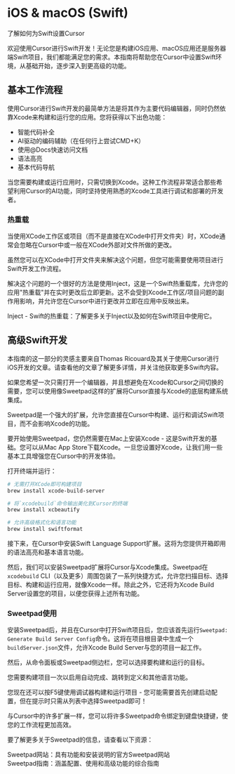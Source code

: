 # iOS & macOS (Swift)

了解如何为Swift设置Cursor

欢迎使用Cursor进行Swift开发！无论您是构建iOS应用、macOS应用还是服务器端Swift项目，我们都能满足您的需求。本指南将帮助您在Cursor中设置Swift环境，从基础开始，逐步深入到更高级的功能。

## 基本工作流程

使用Cursor进行Swift开发的最简单方法是将其作为主要代码编辑器，同时仍然依靠Xcode来构建和运行您的应用。您将获得以下出色功能：

* 智能代码补全
* AI驱动的编码辅助（在任何行上尝试CMD+K）
* 使用@Docs快速访问文档
* 语法高亮
* 基本代码导航

当您需要构建或运行应用时，只需切换到Xcode。这种工作流程非常适合那些希望利用Cursor的AI功能，同时坚持使用熟悉的Xcode工具进行调试和部署的开发者。

### 热重载

当使用XCode工作区或项目（而不是直接在XCode中打开文件夹）时，XCode通常会忽略在Cursor中或一般在XCode外部对文件所做的更改。

虽然您可以在XCode中打开文件夹来解决这个问题，但您可能需要使用项目进行Swift开发工作流程。

解决这个问题的一个很好的方法是使用Inject，这是一个Swift热重载库，允许您的应用"热重载"并在实时更改后立即更新。这不会受到Xcode工作区/项目问题的副作用影响，并允许您在Cursor中进行更改并立即在应用中反映出来。

Inject - Swift的热重载：了解更多关于Inject以及如何在Swift项目中使用它。

## 高级Swift开发

本指南的这一部分的灵感主要来自Thomas Ricouard及其关于使用Cursor进行iOS开发的文章。请查看他的文章了解更多详情，并关注他获取更多Swift内容。

如果您希望一次只需打开一个编辑器，并且想避免在Xcode和Cursor之间切换的需要，您可以使用像Sweetpad这样的扩展将Cursor直接与Xcode的底层构建系统集成。

Sweetpad是一个强大的扩展，允许您直接在Cursor中构建、运行和调试Swift项目，而不会影响Xcode的功能。

要开始使用Sweetpad，您仍然需要在Mac上安装Xcode - 这是Swift开发的基础。您可以从Mac App Store下载Xcode。一旦您设置好Xcode，让我们用一些基本工具增强您在Cursor中的开发体验。

打开终端并运行：

```bash
# 无需打开XCode即可构建项目
brew install xcode-build-server

# 将`xcodebuild`命令输出美化到Cursor的终端
brew install xcbeautify

# 允许高级格式化和语言功能
brew install swiftformat
```

接下来，在Cursor中安装Swift Language Support扩展。这将为您提供开箱即用的语法高亮和基本语言功能。

然后，我们可以安装Sweetpad扩展将Cursor与Xcode集成。Sweetpad在`xcodebuild` CLI（以及更多）周围包装了一系列快捷方式，允许您扫描目标、选择目标、构建和运行应用，就像Xcode一样。除此之外，它还将为Xcode Build Server设置您的项目，以便您获得上述所有功能。

### Sweetpad使用

安装Sweetpad后，并且在Cursor中打开Swift项目后，您应该首先运行`Sweetpad: Generate Build Server Config`命令。这将在项目根目录中生成一个`buildServer.json`文件，允许Xcode Build Server与您的项目一起工作。

然后，从命令面板或Sweetpad侧边栏，您可以选择要构建和运行的目标。

您需要构建项目一次以启用自动完成、跳转到定义和其他语言功能。

您现在还可以按F5键使用调试器构建和运行项目 - 您可能需要首先创建启动配置，但在提示时只需从列表中选择Sweetpad即可！

与Cursor中的许多扩展一样，您可以将许多Sweetpad命令绑定到键盘快捷键，使您的工作流程更加高效。

要了解更多关于Sweetpad的信息，请查看以下资源：

Sweetpad网站：具有功能和安装说明的官方Sweetpad网站  
Sweetpad指南：涵盖配置、使用和高级功能的综合指南 